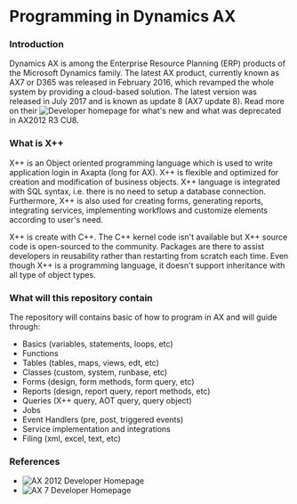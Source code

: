 # Programming in Dynamics AX

### Introduction

Dynamics AX is among the Enterprise Resource Planning (ERP) products of the Microsoft Dynamics family. The latest AX product, currently known as AX7 or D365 was released in February 2016, which revamped the whole system by providing a cloud-based solution. The latest version was released in July 2017 and is known as update 8 (AX7 update 8). Read more on their ![Developer homepage](https://docs.microsoft.com/en-us/dynamics365/unified-operations/dev-itpro/dev-tools/developer-home-page) for what's new and what was deprecated in AX2012 R3 CU8.

### What is X++

X++ is an Object oriented programming language which is used to write application login in Axapta (long for AX). X++ is flexible and optimized for creation and modification of business objects. X++ language is integrated with SQL syntax, i.e. there is no need to setup a database connection. Furthermore, X++ is also used for creating forms, generating reports, integrating services, implementing workflows and customize elements according to user's need. 

X++ is create with C++. The C++ kernel code isn't available but X++ source code is open-sourced to the community. Packages are there to assist developers in reusability rather than restarting from scratch each time. Even though X++ is a programming language, it doesn't support inheritance with all type of object types. 


### What will this repository contain

The repository will contains basic of how to program in AX and will guide through:

- Basics (variables, statements, loops, etc)
- Functions
- Tables (tables, maps, views, edt, etc)
- Classes (custom, system, runbase, etc)
- Forms (design, form methods, form query, etc)
- Reports (design, report query, report methods, etc)
- Queries (X++ query, AOT query, query object)
- Jobs
- Event Handlers (pre, post, triggered events)
- Service implementation and integrations
- Filing (xml, excel, text, etc)

### References

- ![AX 2012 Developer Homepage](https://msdn.microsoft.com/en-us/library/hh881815.aspx)
- ![AX 7 Developer Homepage](https://docs.microsoft.com/en-us/dynamics365/unified-operations/dev-itpro/dev-tools/developer-home-page)
